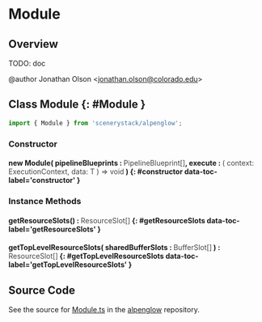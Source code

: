 # Module

## Overview

TODO: doc

@author Jonathan Olson &lt;jonathan.olson@colorado.edu&gt;

## Class Module {: #Module }


```js
import { Module } from 'scenerystack/alpenglow';
```
### Constructor

#### new Module( pipelineBlueprints : <span style="font-weight: 400; opacity: 80%;">PipelineBlueprint[]</span>, execute : <span style="font-weight: 400; opacity: 80%;">( context: ExecutionContext, data: T ) =&gt; void</span> ) {: #constructor data-toc-label='constructor' }

### Instance Methods

#### getResourceSlots() : <span style="font-weight: 400; opacity: 80%;">ResourceSlot[]</span> {: #getResourceSlots data-toc-label='getResourceSlots' }

#### getTopLevelResourceSlots( sharedBufferSlots : <span style="font-weight: 400; opacity: 80%;">BufferSlot[]</span> ) : <span style="font-weight: 400; opacity: 80%;">ResourceSlot[]</span> {: #getTopLevelResourceSlots data-toc-label='getTopLevelResourceSlots' }



## Source Code

See the source for [Module.ts](https://github.com/phetsims/alpenglow/blob/main/js/webgpu/compute/Module.ts) in the [alpenglow](https://github.com/phetsims/alpenglow) repository.
